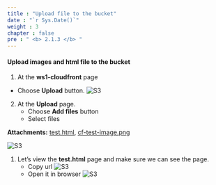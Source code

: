 ```yaml
---
title : "Upload file to the bucket"
date : "`r Sys.Date()`"
weight : 3
chapter : false
pre : " <b> 2.1.3 </b> "
---
```


#### Upload images and html file to the bucket

1. At the **ws1-cloudfront** page
  + Choose **Upload** button.
![S3](/ws1-aws-cloudfront/images/2.prerequisite/2.1.3-upload-console.png)

2. At the **Upload** page.
   + Choose **Add files** button
   + Select files
 
**Attachments:**
  [test.html](/attachment/2.1.3-upload-file/test.html), 
  [cf-test-image.png](/attachment/2.1.3-upload-file/cf-test-image.png)


![S3](/ws1-aws-cloudfront/images/2.prerequisite/2.1.3-upload-file.png)

1. Let’s view the **test.html** page and make sure we can see the page.
   + Copy url
![S3](/ws1-aws-cloudfront/images/2.prerequisite/2.1.3-test-html.png)
   + Open it in browser
![S3](/ws1-aws-cloudfront/images/2.prerequisite/2.1.3-test-success.png)
